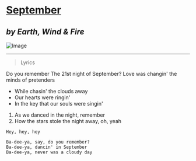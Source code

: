 # **[September](https://genius.com/Earth-wind-and-fire-september-lyrics)**
## *by Earth, Wind & Fire*
![Image](https://t2.genius.com/unsafe/655x655/https%3A%2F%2Fimages.genius.com%2Fb680e9bcd6301c41196eb7f59f8326ab.1000x1000x1.png)

---

> Lyrics

Do you remember
The 21st night of September?
Love was changin' the minds of pretenders
- While chasin' the clouds away
- Our hearts were ringin'
- In the key that our souls were singin'
1) As we danced in the night, remember
2) How the stars stole the night away, oh, yeah

`Hey, hey, hey`
```
Ba-dee-ya, say, do you remember?
Ba-dee-ya, dancin' in September
Ba-dee-ya, never was a cloudy day
```
